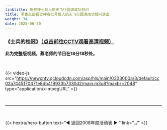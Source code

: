 ```yaml
---
linktitle: 祝贺神七载人航天飞行圆满成功慰问
title: 军委总部祝贺神舟七号载人航天飞行圆满成功慰问演出
weight: 34
date: 2025-06-20
---
```


### 《士兵的桂冠》[（点击前往CCTV观看高清视频）](https://tv.cctv.com/2011/01/18/VIDE86wWC1LAZtMOzYGDh4ex110112.shtml)

**此为完整版视频，蔡老师的节目在18分18秒处。**

<br>

{{< video-js src="https://newcntv.qcloudcdn.com/asp/hls/main/0303000a/3/default/cc02a7445170471e8db419933b7330d2/main.m3u8?maxbr=2048" type="application/x-mpegURL" >}}


<br>
<hr>
<br>

{{< hextra/hero-button text="◀ 返回2008年度活动表 ▶ " link="../" >}}